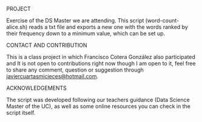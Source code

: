 PROJECT

Exercise of the DS Master we are attending. This script (word-count-alice.sh) reads a txt file and exports a new one with the words ranked by their frequency down to a minimum value, which can be set up. 

CONTACT AND CONTRIBUTION

This is a class project in which Francisco Cotera González also participated and It is not open to contributions right now though I am open to it, feel free to share any comment, question or suggestion through javiercuartasmicieces@hotmail.com.

ACKNOWLEDGEMENTS

The script was developed following our teachers guidance (Data Science Master of the UC), as well as some online resources you can check in the script itself.
